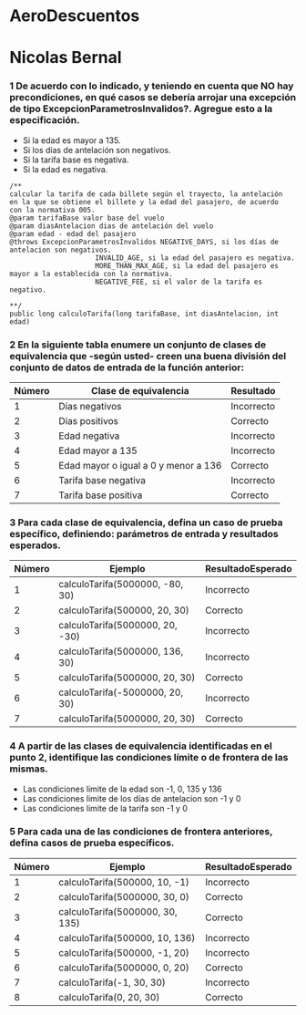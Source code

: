 # AeroDescuentos
# Nicolas Bernal

### 1 De acuerdo con lo indicado, y teniendo en cuenta que NO hay precondiciones, en qué casos se debería arrojar una excepción de tipo ExcepcionParametrosInvalidos?. Agregue esto a la especificación.

  - Si la edad es mayor a 135.
  - Si los días de antelación son negativos.
  - Si la tarifa base es negativa.
  - Si la edad es negativa.
  
```
/**
calcular la tarifa de cada billete según el trayecto, la antelación 
en la que se obtiene el billete y la edad del pasajero, de acuerdo 
con la normativa 005.
@param tarifaBase valor base del vuelo
@param diasAntelacion dias de antelación del vuelo
@param edad - edad del pasajero
@throws ExcepcionParametrosInvalidos NEGATIVE_DAYS, si los días de antelacion son negativos.
				     INVALID_AGE, si la edad del pasajero es negativa.
				     MORE_THAN_MAX_AGE, si la edad del pasajero es mayor a la establecida con la normativa.
				     NEGATIVE_FEE, si el valor de la tarifa es negativo.
				     
**/
public long calculoTarifa(long tarifaBase, int diasAntelacion, int edad)
```


### 2 En la siguiente tabla enumere un conjunto de clases de equivalencia que -según usted- creen una buena división del conjunto de datos de entrada de la función anterior:

   | Número | Clase de equivalencia | Resultado |
   | ------ | --------------------- | --------- |
   | 1 | Días negativos | Incorrecto |
   | 2 | Días positivos | Correcto |
   | 3 | Edad negativa | Incorrecto |
   | 4 | Edad mayor a 135| Incorrecto |
   | 5 | Edad mayor o igual a 0 y menor a 136 | Correcto |
   | 6 | Tarifa base negativa | Incorrecto |
   | 7 | Tarifa base positiva | Correcto |

### 3 Para cada clase de equivalencia, defina un caso de prueba específico, definiendo: parámetros de entrada y resultados esperados.

   | Número | Ejemplo | ResultadoEsperado |
   | ------ | --------------------- | -------- |
   | 1 | calculoTarifa(5000000, -80, 30) | Incorrecto |
   | 2 | calculoTarifa(500000, 20, 30) | Correcto |
   | 3 | calculoTarifa(5000000, 20, -30) | Incorrecto |
   | 4 | calculoTarifa(5000000, 136, 30) | Incorrecto |
   | 5 | calculoTarifa(5000000, 20, 30) | Correcto |
   | 6 | calculoTarifa(-5000000, 20, 30) | Incorrecto |
   | 7 | calculoTarifa(5000000, 20, 30) | Correcto |

### 4 A partir de las clases de equivalencia identificadas en el punto 2, identifique las condiciones límite o de frontera de las mismas.

   - Las condiciones limite de la edad son -1, 0, 135 y 136
   - Las condiciones limite de los días de antelacion son -1 y 0
   - Las condiciones limite de la tarifa son -1 y 0
 
### 5 Para cada una de las condiciones de frontera anteriores, defina casos de prueba específicos.

   | Número | Ejemplo | ResultadoEsperado |
   | ------ | --------------------- | --------- |
   | 1 | calculoTarifa(500000, 10, -1) | Incorrecto |
   | 2 | calculoTarifa(5000000, 30, 0) | Correcto |
   | 3 | calculoTarifa(5000000, 30, 135) | Correcto |
   | 4 | calculoTarifa(500000, 10, 136) | Incorrecto |
   | 5 | calculoTarifa(500000, -1, 20) | Incorrecto |
   | 6 | calculoTarifa(5000000, 0, 20) | Correcto |
   | 7 | calculoTarifa(-1, 30, 30) | Incorrecto |
   | 8 | calculoTarifa(0, 20, 30) | Correcto |
